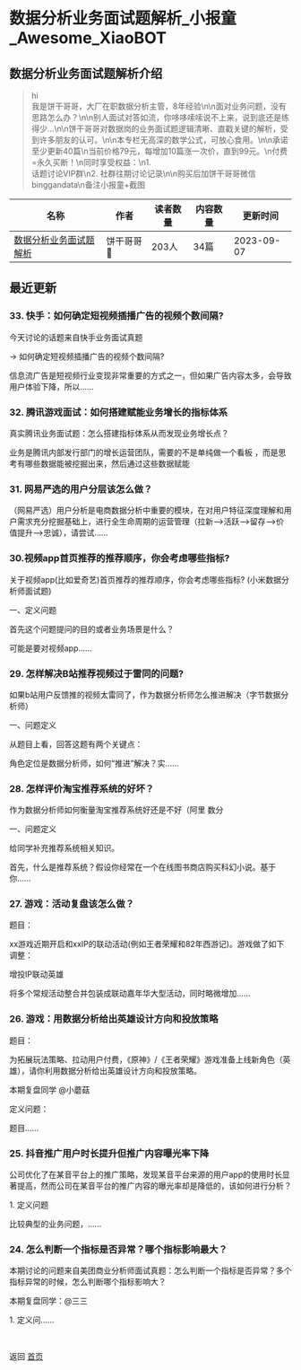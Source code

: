 # 数据分析业务面试题解析_小报童_Awesome_XiaoBOT

## 数据分析业务面试题解析介绍
> hi  
我是饼干哥哥，大厂在职数据分析主管，8年经验\n\n面对业务问题，没有思路怎么办？\n\n别人面试对答如流，你哆哆嗦嗦说不上来，说到底还是练得少...\n\n饼干哥哥对数据岗的业务面试题逻辑清晰、直戳关键的解析，受到许多朋友的认可。\n\n本专栏无高深的数学公式，可放心食用。\n\n承诺至少更新40篇\n当前价格79元，每增加10篇涨一次价，直到99元。\n付费=永久买断！\n同时享受权益：\n1.  
话题讨论VIP群\n2. 社群往期讨论记录\n\n购买后加饼干哥哥微信 binggandata\n备注小报童+截图  
  


|名称|作者|读者数量|内容数量|更新时间|
|---|---|---|---|---|
|[数据分析业务面试题解析](https://xiaobot.net/p/data?refer=0b133df9-27dc-423b-8101-639049001c13)|饼干哥哥🍪|203人|34篇|2023-09-07|

## 最近更新
### 33\. 快手：如何确定短视频插播广告的视频个数间隔?

今天讨论的话题来自快手业务面试真题

→ 如何确定短视频插播广告的视频个数间隔?

信息流广告是短视频行业变现非常重要的方式之一，但如果广告内容太多，会导致用户体验下降，所以......

### 32\. 腾讯游戏面试：如何搭建赋能业务增长的指标体系

真实腾讯业务面试题：怎么搭建指标体系从而发现业务增长点？

业务是腾讯内部发行部门的增长运营团队，需要的不是单纯做一个看板 ，而是思考有哪些数据能被挖掘出来，然后通过这些数据赋能

### 31\. 网易严选的用户分层该怎么做？

（网易严选）用户分析是电商数据分析中重要的模块，在对用户特征深度理解和用户需求充分挖掘基础上，进行全生命周期的运营管理（拉新—>活跃—>留存—>价值提升—>忠诚），请尝试......

### 30.视频app首页推荐的推荐顺序，你会考虑哪些指标?

关于视频app(比如爱奇艺)首页推荐的推荐顺序，你会考虑哪些指标? (小米数据分析师面试题)

一、定义问题

首先这个问题提问的目的或者业务场景是什么？

可能是要对视频app......

### 29\. 怎样解决B站推荐视频过于雷同的问题?

如果b站用户反馈推的视频太雷同了，作为数据分析师怎么推进解决（字节数据分析师）

一、问题定义

从题目上看，回答这题有两个关键点：

角色定位是数据分析师，如何“推进”解决？实......

### 28\. 怎样评价淘宝推荐系统的好坏？

作为数据分析师如何衡量淘宝推荐系统好还是不好（阿里 数分

一、问题定义

给同学补充推荐系统相关知识。

首先，什么是推荐系统？假设你经常在一个在线图书商店购买科幻小说。基于你......

### 27\. 游戏：活动复盘该怎么做？

题目：

xx游戏近期开启和xxIP的联动活动(例如王者荣耀和82年西游记)。游戏做了如下调整：

增投IP联动英雄

将多个常规活动整合并包装成联动嘉年华大型活动，同时略微增加......

### 26\. 游戏：用数据分析给出英雄设计方向和投放策略

题目：

为拓展玩法策略、拉动用户付费，《原神》/《王者荣耀》游戏准备上线新角色（英雄），请你利用数据分析给出英雄设计方向和投放策略。

本期复盘同学 @小蘑菇

定义问题：

题目......

### 25\. 抖音推广用户时长提升但推广内容曝光率下降

公司优化了在某音平台上的推广策略，发现某音平台来源的用户app的使用时长显著提高，然而公司在某音平台的推广内容的曝光率却是降低的，该如何进行分析？

1\. 定义问题

比较典型的业务问题，......

### 24\. 怎么判断一个指标是否异常？哪个指标影响最大？

本期讨论的问题来自美团商业分析师面试真题：怎么判断一个指标是否异常？多个指标异常的时候，怎么判断哪个指标影响大？

本期复盘同学：@三三

1\. 定义问......


<a href="https://github.com/Reno9527/awesome-xiaobot" style="color: white; text-decoration: none;">awesome-xiaobot</a>

返回 [首页](../README.md)
